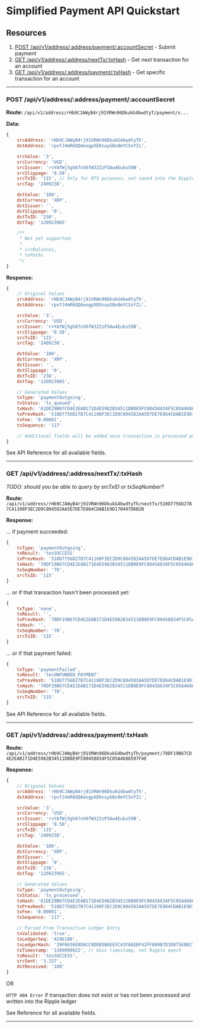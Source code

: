 # Simplified Payment API Quickstart

## Resources

1. [POST /api/v1/address/:address/payment/:accountSecret](API.md#post-apiv1addressaddresspaymentaccountsecret) - Submit payment
2. [GET /api/v1/address/:address/nextTx/:txHash](API.md#get-apiv1addressaddressnexttxtxhash) - Get next transaction for an account
3. [GET /api/v1/address/:address/payment/:txHash](API.md#get-apiv1addressaddresspaymenttxhash) - Get specific transaction for an account



-----------

### POST /api/v1/address/:address/payment/:accountSecret

__Route:__ `/api/v1/address/rHb9CJAWyB4rj91VRWn96DkukG4bwdtyT/payment/s...`

__Data:__
```js
{
	srcAddress: 'rHb9CJAWyB4rj91VRWn96DkukG4bwdtyTh',
	dstAddress: 'rpvfJ4mR6QQAeogpXEKnuyGBx8mYCSnYZi',

	srcValue: '3',
	srcCurrency: 'USD',
	srcIssuer: 'rvYAfWj5gh67oV6fW32ZzP3Aw4Eubs59B',
	srcSlippage: '0.50',
	srcTxID: '115', // Only for RTS purposes, not saved into the Ripple ledger
	srcTag: '2409238',

	dstValue: '100',
	dstCurrency: 'XRP',
	dstIssuer: '',
	dstSlippage: '0',
	dstTxID: '238',
	dstTag: '120923965'

	/**
	 * Not yet supported:
	 *
	 * srcBalances,
	 * txPaths
	 */
}
```

__Response:__

```js
{
	// Original Values
	srcAddress: 'rHb9CJAWyB4rj91VRWn96DkukG4bwdtyTh',
	dstAddress: 'rpvfJ4mR6QQAeogpXEKnuyGBx8mYCSnYZi',

	srcValue: '3',
	srcCurrency: 'USD',
	srcIssuer: 'rvYAfWj5gh67oV6fW32ZzP3Aw4Eubs59B',
	srcSlippage: '0.50',
	srcTxID: '115',
	srcTag: '2409238',

	dstValue: '100',
	dstCurrency: 'XRP',
	dstIssuer: '',
	dstSlippage: '0',
	dstTxID: '238',
	dstTag: '120923965',

	// Generated Values
	txType: 'paymentOutgoing',
	txStatus: 'tx_queued',
	txHash: '61DE29B67CD4E2EAB171D4E5982B34511DB0E9FC00458834F5C05A4686597F4E',
	txPrevHash: '510D7756D27B7C41108F3EC2D9C8045D2AA5D7DE7E864CDAB1E9D170497D6B2B',
	txFee: '0.00001',
	txSequence: '117'

	// Additional fields will be added once transaction is processed and written into the Ripple ledger
}

```

See API Reference for all available fields.



-----------

### GET /api/v1/address/:address/nextTx/:txHash

*TODO: should you be able to query by srcTxID or txSeqNumber?*


__Route:__ `/api/v1/address/rHb9CJAWyB4rj91VRWn96DkukG4bwdtyTh/nextTx/510D7756D27B7C41108F3EC2D9C8045D2AA5D7DE7E864CDAB1E9D170497D6B2B` 

__Response:__

... if payment succeeded:
```js
{
	txType: 'paymentOutgoing',
	txResult: 'tesSUCCESS'
	txPrevHash: '510D7756D27B7C41108F3EC2D9C8045D2AA5D7DE7E864CDAB1E9D170497D6B2B',
	txHash: '70DF19B67CD4E2EAB171D4E5982B34511DB0E9FC00458834F5C05A4686597F4E'
	txSeqNumber: '70',
	srcTxID: '115'
}
```
... or if that transaction hasn't been processed yet:
```js
{
	txType: 'none',
	txResult: '',
	txPrevHash: '70DF19B67CD4E2EAB171D4E5982B34511DB0E9FC00458834F5C05A4686597F4E',
	txHash: '',
	txSeqNumber: '70',
	srcTxID: '115'
}
```
... or if that payment failed:
```js
{
	txType: 'paymentFailed',
	txResult: 'tecUNFUNDED_PAYMENT'
	txPrevHash: '510D7756D27B7C41108F3EC2D9C8045D2AA5D7DE7E864CDAB1E9D170497D6B2B',
	txHash: '70DF19B67CD4E2EAB171D4E5982B34511DB0E9FC00458834F5C05A4686597F4E', // TODO: would it report the hash?
	txSeqNumber: '70',
	srcTxID: '115'
}
```

See API Reference for all available fields.



-----------

### GET /api/v1/address/:address/payment/:txHash

__Route:__ `/api/v1/address/rHb9CJAWyB4rj91VRWn96DkukG4bwdtyTh/payment/70DF19B67CD4E2EAB171D4E5982B34511DB0E9FC00458834F5C05A4686597F4E`

__Response:__

```js
{
	// Original Values
	srcAddress: 'rHb9CJAWyB4rj91VRWn96DkukG4bwdtyTh',
	dstAddress: 'rpvfJ4mR6QQAeogpXEKnuyGBx8mYCSnYZi',

	srcValue: '3',
	srcCurrency: 'USD',
	srcIssuer: 'rvYAfWj5gh67oV6fW32ZzP3Aw4Eubs59B',
	srcSlippage: '0.50',
	srcTxID: '115',
	srcTag: '2409238',

	dstValue: '100',
	dstCurrency: 'XRP',
	dstIssuer: '',
	dstSlippage: '0',
	dstTxID: '238',
	dstTag: '120923965',

	// Generated Values
	txType: 'paymentOutgoing',
	txStatus: 'tx_processed',
	txHash: '61DE29B67CD4E2EAB171D4E5982B34511DB0E9FC00458834F5C05A4686597F4E',
	txPrevHash: '510D7756D27B7C41108F3EC2D9C8045D2AA5D7DE7E864CDAB1E9D170497D6B2B',
	txFee: '0.00001',
	txSequence: '117',

	// Parsed From Transaction Ledger Entry
	txValidated: 'true',
	txLedgerSeq: '4296180',
	txLedgerHash: '39F6636E8D6CC8DEB5B6EE5C43FAEEBF42FF609B7D3D875E0B276BA650E2242A',
	txTimestamp: '1389099822', // Unix timestamp, not Ripple epoch
	txResult: 'tesSUCCESS',
	srcSent: '3.157',
	dstReceived: '100'
}
```
OR

`HTTP 404 Error` if transaction does not exist or has not been processed and written into the Ripple ledger

See Reference for all available fields.

-----------
